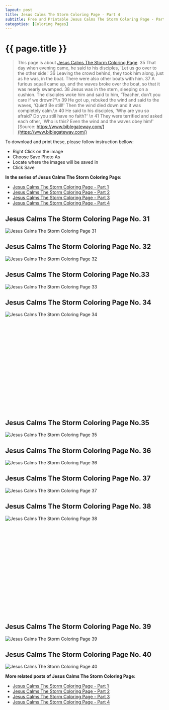 ```yaml
---
layout: post
title: Jesus Calms The Storm Coloring Page - Part 4
subtitle: Free and Printable Jesus Calms The Storm Coloring Page - Part 4
categoties: [Coloring Pages]
---
```

{{ page.title }}
================
> This page is about [Jesus Calms The Storm Coloring Page](https://freecoloringpages.github.io/). 35 That day when evening came, he said to his disciples, 'Let us go over to the other side.' 36 Leaving the crowd behind, they took him along, just as he was, in the boat. There were also other boats with him. 37 A furious squall came up, and the waves broke over the boat, so that it was nearly swamped. 38 Jesus was in the stern, sleeping on a cushion. The disciples woke him and said to him, 'Teacher, don’t you care if we drown?'\n 39 He got up, rebuked the wind and said to the waves, 'Quiet! Be still!' Then the wind died down and it was completely calm.\n 40 He said to his disciples, 'Why are you so afraid? Do you still have no faith?' \n 41 They were terrified and asked each other, 'Who is this? Even the wind and the waves obey him!' [Source: https://www.biblegateway.com/](https://www.biblegateway.com/)

To download and print these, please follow instruction bellow:
* Right Click on the image 
* Choose Save Photo As 
* Locate where the images will be saved in 
* Click Save

**In the series of Jesus Calms The Storm Coloring Page:**

* [Jesus Calms The Storm Coloring Page - Part 1](https://freecoloringpages.github.io/2017/11/30/Jesus-Calms-The-Storm-Coloring-Page-part-1.html)
* [Jesus Calms The Storm Coloring Page - Part 2](https://freecoloringpages.github.io/2017/11/30/Jesus-Calms-The-Storm-Coloring-Page-part-2.html)
* [Jesus Calms The Storm Coloring Page - Part 3](https://freecoloringpages.github.io/2017/11/30/Jesus-Calms-The-Storm-Coloring-Page-part-3.html)
* [Jesus Calms The Storm Coloring Page - Part 4](https://freecoloringpages.github.io/2017/11/30/Jesus-Calms-The-Storm-Coloring-Page-part-4.html)

## Jesus Calms The Storm Coloring Page No. 31
![Jesus Calms The Storm Coloring Page 31](https://freecoloringpages.github.io/img1/Jesus-Calms-The-Storm-Coloring-Page%20(31).jpg "Jesus Calms The Storm Coloring Page 31")

## Jesus Calms The Storm Coloring Page No. 32
![Jesus Calms The Storm Coloring Page 32](https://freecoloringpages.github.io/img1/Jesus-Calms-The-Storm-Coloring-Page%20(32).jpg "Jesus Calms The Storm Coloring Page 32")

## Jesus Calms The Storm Coloring Page No.33
![Jesus Calms The Storm Coloring Page 33](https://freecoloringpages.github.io/img1/Jesus-Calms-The-Storm-Coloring-Page%20(33).jpg "Jesus Calms The Storm Coloring Page 33")

## Jesus Calms The Storm Coloring Page No. 34
![Jesus Calms The Storm Coloring Page 34](https://freecoloringpages.github.io/img1/Jesus-Calms-The-Storm-Coloring-Page%20(34).jpg "Jesus Calms The Storm Coloring Page 34")

<script async src="//pagead2.googlesyndication.com/pagead/js/adsbygoogle.js"></script><!-- Texxtonly --><ins class="adsbygoogle" style="display:inline-block;width:336px;height:280px" data-ad-client="ca-pub-6753140515841889" data-ad-slot="3207852233"></ins><script>(adsbygoogle = window.adsbygoogle || []).push({}); </script>

## Jesus Calms The Storm Coloring Page No.35
![Jesus Calms The Storm Coloring Page 35](https://freecoloringpages.github.io/img1/Jesus-Calms-The-Storm-Coloring-Page%20(35).jpg "Jesus Calms The Storm Coloring Page 35")

## Jesus Calms The Storm Coloring Page No. 36
![Jesus Calms The Storm Coloring Page 36](https://freecoloringpages.github.io/img1/Jesus-Calms-The-Storm-Coloring-Page%20(36).jpg "Jesus Calms The Storm Coloring Page 36")

## Jesus Calms The Storm Coloring Page No. 37
![Jesus Calms The Storm Coloring Page 37](https://freecoloringpages.github.io/img1/Jesus-Calms-The-Storm-Coloring-Page%20(37).jpg "Jesus Calms The Storm Coloring Page 37")

## Jesus Calms The Storm Coloring Page No. 38
![Jesus Calms The Storm Coloring Page 38](https://freecoloringpages.github.io/img1/Jesus-Calms-The-Storm-Coloring-Page%20(38).jpg "Jesus Calms The Storm Coloring Page 38")

<script async src="//pagead2.googlesyndication.com/pagead/js/adsbygoogle.js"></script><!-- Texxtonly --><ins class="adsbygoogle" style="display:inline-block;width:336px;height:280px" data-ad-client="ca-pub-6753140515841889" data-ad-slot="3207852233"></ins><script>(adsbygoogle = window.adsbygoogle || []).push({}); </script>

## Jesus Calms The Storm Coloring Page No. 39
![Jesus Calms The Storm Coloring Page 39](https://freecoloringpages.github.io/img1/Jesus-Calms-The-Storm-Coloring-Page%20(39).jpg "Jesus Calms The Storm Coloring Page 39")

## Jesus Calms The Storm Coloring Page No. 40
![Jesus Calms The Storm Coloring Page 40](https://freecoloringpages.github.io/img1/Jesus-Calms-The-Storm-Coloring-Page%20(40).jpg "Jesus Calms The Storm Coloring Page 40")

**More related posts of Jesus Calms The Storm Coloring Page:**

* [Jesus Calms The Storm Coloring Page - Part 1](https://freecoloringpages.github.io/2017/11/30/Jesus-Calms-The-Storm-Coloring-Page-part-1.html)
* [Jesus Calms The Storm Coloring Page - Part 2](https://freecoloringpages.github.io/2017/11/30/Jesus-Calms-The-Storm-Coloring-Page-part-2.html)
* [Jesus Calms The Storm Coloring Page - Part 3](https://freecoloringpages.github.io/2017/11/30/Jesus-Calms-The-Storm-Coloring-Page-part-3.html)
* [Jesus Calms The Storm Coloring Page - Part 4](https://freecoloringpages.github.io/2017/11/30/Jesus-Calms-The-Storm-Coloring-Page-part-4.html)

